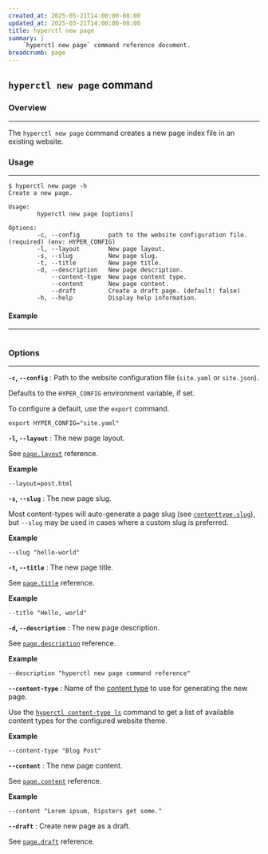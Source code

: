 ```yaml
---
created_at: 2025-05-21T14:00:00-08:00
updated_at: 2025-05-21T14:00:00-08:00
title: hyperctl new page
summary: |
    `hyperctl new page` command reference document.
breadcrumb: page
---
```


## `hyperctl new page` command

<auto-toc selectors='h3,h4,h5,h6,dl dt'></auto-toc>

### Overview
------------

The `hyperctl new page` command creates a new page index file in an existing website.

### Usage
---------

```plaintext
$ hyperctl new page -h
Create a new page.

Usage:
        hyperctl new page [options]

Options:
        -c, --config        path to the website configuration file. (required) (env: HYPER_CONFIG)
        -l, --layout        New page layout.
        -s, --slug          New page slug.
        -t, --title         New page title.
        -d, --description   New page description.
            --content-type  New page content type.
            --content       New page content.
            --draft         Create a draft page. (default: false)
        -h, --help          Display help information.
```

#### Example
------------

```plaintext
```

### Options
-----------

**`-c`, `--config`**
: Path to the website configuration file (`site.yaml` or `site.json`).

  Defaults to the `HYPER_CONFIG` environment variable, if set.

  To configure a default, use the `export` command.

  ```plaintext
  export HYPER_CONFIG="site.yaml"
  ```

**`-l`, `--layout`**
: The new page layout.

  See [`page.layout`] reference.

  **Example**

  ```plaintext
  --layout=post.html
  ```

**`-s`, `--slug`**
: The new page slug.

  Most content-types will auto-generate a page slug (see [`contenttype.slug`]), but `--slug` may be used in cases where a custom slug is preferred.

  **Example**

  ```plaintext
  --slug "hello-world"
  ```

**`-t`, `--title`**
: The new page title.

  See [`page.title`] reference.

  **Example**

  ```plaintext
  --title "Hello, world"
  ```

**`-d`, `--description`**
: The new page description.

  See [`page.description`] reference.

  **Example**

  ```plaintext
  --description "hyperctl new page command reference"
  ```

**`--content-type`**
: Name of the [content type] to use for generating the new page.

  Use the [`hyperctl content-type ls`] command to get a list of available content types for the configured website theme.

  **Example**

  ```plaintext
  --content-type "Blog Post"
  ```

**`--content`**
: The new page content.

  See [`page.content`] reference.

  **Example**

  ```plaintext
  --content "Lorem ipsum, hipsters get some."
  ```

**`--draft`**
: Create new page as a draft.

  See [`page.draft`] reference.


<!-- Links -->
[content type]: /docs/reference/cms/content-types/
[`hyperctl content-type ls`]: /docs/reference/cli/commands/content-type/ls/
[`page.layout`]: /docs/reference/cms/page/#page-layout
[`page.title`]: /docs/reference/cms/page/#page-title
[`page.description`]: /docs/reference/cms/page/#page-description
[`page.content`]: /docs/reference/cms/page/#page-content
[`page.draft`]: /docs/reference/cms/page/#page-draft

[`contenttype.slug`]: /docs/reference/cms/content-types/#contenttype-slug

